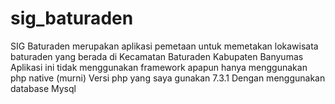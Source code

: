 # sig_baturaden
SIG Baturaden merupakan aplikasi pemetaan untuk memetakan lokawisata baturaden yang berada di Kecamatan Baturaden Kabupaten Banyumas
Aplikasi ini tidak menggunakan framework apapun hanya menggunakan php native (murni)
Versi php yang saya gunakan 7.3.1
Dengan menggunakan database Mysql
